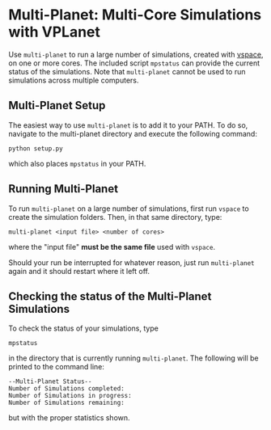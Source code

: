 # Multi-Planet: Multi-Core Simulations with VPLanet

Use `multi-planet` to run a large number of simulations, created with [vspace](../vspace>), on one or more cores.  The included script `mpstatus` can provide the current status of the simulations. Note that `multi-planet` cannot be used to run simulations across multiple computers.

## Multi-Planet Setup

The easiest way to use `multi-planet` is to add it to your PATH. To do so, navigate to the multi-planet directory and execute the following command:

```
python setup.py
```

which also places `mpstatus` in your PATH.

## Running Multi-Planet

To run `multi-planet` on a large number of simulations, first run `vspace` to create the simulation folders. Then, in that same directory, type:
```
multi-planet <input file> <number of cores>
```
where the "input file" **must be the same file** used with `vspace`.

Should your run be interrupted for whatever reason, just run `multi-planet` again and it should restart where it left off. 

## Checking the status of the Multi-Planet Simulations

To check the status of your simulations, type 
```
mpstatus 
```
in the directory that is currently running `multi-planet`. The following will be printed to the command line:

```
--Multi-Planet Status--
Number of Simulations completed:
Number of Simulations in progress:
Number of Simulations remaining:
```
but with the proper statistics shown.
